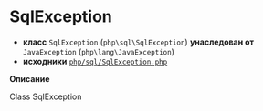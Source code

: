 # SqlException

- **класс** `SqlException` (`php\sql\SqlException`) **унаследован от** `JavaException` (`php\lang\JavaException`)
- **исходники** [`php/sql/SqlException.php`](./src/main/resources/JPHP-INF/sdk/php/sql/SqlException.php)

**Описание**

Class SqlException